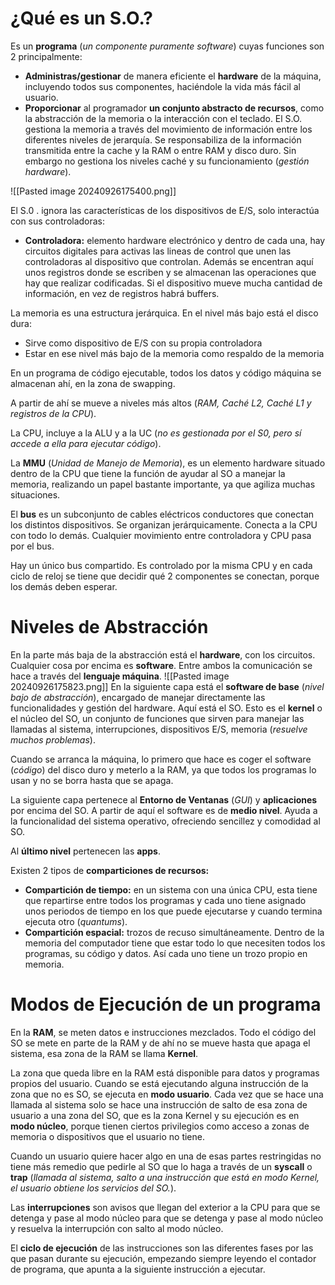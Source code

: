 # ¿Qué es un S.O.?
Es un **programa** (*un componente puramente software*) cuyas funciones son 2 principalmente:
* **Administras/gestionar** de manera eficiente el **hardware** de la máquina, incluyendo todos sus componentes, haciéndole la vida más fácil al usuario.
* **Proporcionar** al programador **un conjunto abstracto de recursos**, como la abstracción de la memoria o la interacción con el teclado.
El S.O. gestiona la memoria a través del movimiento de información entre los diferentes niveles de jerarquía. Se responsabiliza de la información transmitida entre la cache y la RAM o entre RAM y disco duro. Sin embargo no gestiona los niveles caché y su funcionamiento (*gestión* *hardware*).

![[Pasted image 20240926175400.png]]

El S.0
. ignora las características de los dispositivos de E/S, solo interactúa con sus controladoras:
- **Controladora:** elemento hardware electrónico y dentro de cada una, hay circuitos digitales para activas las lineas de control que unen las controladoras al dispositivo que controlan. Además se encentran aquí unos registros donde se escriben y se almacenan las operaciones que hay que realizar codificadas. Si el dispositivo mueve mucha cantidad de información, en vez de registros habrá buffers.

La memoria es una estructura jerárquica. En el nivel más bajo está el disco dura:
* Sirve como dispositivo de E/S con su propia controladora
* Estar en ese nivel más bajo de la memoria como respaldo de la memoria

En un programa de código ejecutable, todos los datos y código máquina se almacenan ahí, en la zona de swapping.

A partir de ahí se mueve a niveles más altos (*RAM, Caché L2, Caché L1 y registros de la CPU*).

La CPU, incluye a la ALU y a la UC (*no es gestionada por el S0, pero sí accede a ella para ejecutar código*).

La **MMU** (*Unidad de Manejo de Memoria*), es un elemento hardware situado dentro de la CPU que tiene la función de ayudar al SO a manejar la memoria, realizando un papel bastante importante, ya que agiliza muchas situaciones.

El **bus** es un subconjunto de cables eléctricos conductores que conectan los distintos dispositivos. Se organizan jerárquicamente. Conecta a la CPU con todo lo demás. Cualquier movimiento entre controladora y CPU pasa por el bus.

Hay un único bus compartido. Es controlado por la misma CPU y en cada ciclo de reloj se tiene que decidir qué 2 componentes se conectan, porque los demás deben esperar.

# Niveles de Abstracción
En la parte más baja de la abstracción está el **hardware**, con los circuitos. Cualquier cosa por encima es **software**. Entre ambos la comunicación se hace a través del **lenguaje máquina**.
![[Pasted image 20240926175823.png]]
En la siguiente capa está el **software de base** (*nivel bajo de abstracción*),  encargado de manejar directamente las funcionalidades y gestión del hardware. Aquí está el SO.
Esto es el **kernel** o el núcleo del SO, un conjunto de funciones que sirven para manejar las llamadas al sistema, interrupciones, dispositivos E/S, memoria (*resuelve muchos problemas*).

Cuando se arranca la máquina, lo primero que hace es coger el software (*código*) del disco duro y meterlo a la RAM, ya que todos los programas lo usan y no se borra hasta que se apaga.

La siguiente capa pertenece al **Entorno de Ventanas** (*GUI*) y **aplicaciones** por encima del SO. A partir de aquí el software es de **medio nivel**. Ayuda a la funcionalidad del sistema operativo, ofreciendo sencillez y comodidad al SO.

Al **último nivel** pertenecen las **apps**.

Existen 2 tipos de **comparticiones de recursos:**
- **Compartición de tiempo:** en un sistema con una única CPU, esta tiene que repartirse entre todos los programas y cada uno tiene asignado unos periodos de tiempo en los que puede ejecutarse y cuando termina ejecuta otro (*quantums*).
- **Compartición espacial:** trozos de recuso simultáneamente. Dentro de la memoria del computador tiene que estar todo lo que necesiten todos los programas, su código y datos. Así cada uno tiene un trozo propio en memoria.

# Modos de Ejecución de un programa
En la **RAM**, se meten datos e instrucciones mezclados. Todo el código del SO se mete en parte de la RAM y de ahí no se mueve hasta que apaga el sistema, esa zona de la RAM se llama **Kernel**.

La zona que queda libre en la RAM está disponible para datos y programas propios del usuario. Cuando se está ejecutando alguna instrucción de la zona que no es SO, se ejecuta en **modo usuario**. Cada vez que se hace una llamada al sistema solo se hace una instrucción de salto de esa zona de usuario a una zona del SO, que es la zona Kernel y su ejecución es en **modo núcleo**, porque tienen ciertos privilegios como acceso a zonas de memoria o dispositivos que el usuario no tiene.

Cuando un usuario quiere hacer algo en una de esas partes restringidas no tiene más remedio que pedirle al SO que lo haga a través de un **syscall** o **trap** (*llamada al sistema, salto a una instrucción que está en modo Kernel, el usuario obtiene los servicios del SO.*).

Las **interrupciones** son avisos que llegan del exterior a la CPU para que se detenga y pase al modo núcleo para que se detenga y pase al modo núcleo y resuelva la interrupción con salto al modo núcleo.

El **ciclo de ejecución** de las instrucciones son las diferentes fases por las que pasan durante su ejecución, empezando siempre leyendo el contador de programa, que apunta a la siguiente instrucción a ejecutar.
